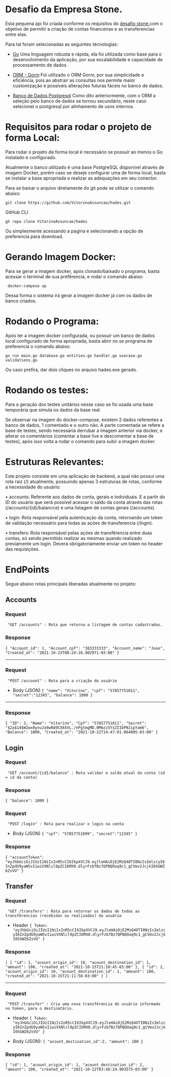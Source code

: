 # Desafio da Empresa Stone.

Esta pequena api foi criada conforme os requisitos do [desafio stone](https://gist.github.com/guilhermebr/fb0d5896d76634703d385a4c68b730d8),com o objetivo de permitir a criação de contas financeiras e as transferencias entre elas. 

Para tal foram selecionadas as seguintes técnologias:

* [Go](https://golang.org) Uma linguagem robusta e rápida, ela foi utilizada como base para o desenvolvimento da aplicação, por sua escalabilidade e capacidade de processamento de dados.

* [ORM - Gorm](https://gorm.io/index.html) Foi utilizado o ORM Gorm, por sua simplicidade e eficiência, pois ao abstrair as consultas nos permite maior customização e possíveis alterações futuras fáceis no banco de dados.

* [Banco de Dados Postgresql](https://www.postgresql.org) Como dito anteriormente, com o ORM a seleção pelo banco de dados se tornou secundário, neste caso selecionei o postgresql por alinhamento de usos internos.

# Requisitos para rodar o projeto de forma Local:

Para rodar o projeto de forma local é necessário se possuir ao menos o Go instalado e configurado.

Atualmente o banco utilizado é uma base PostgreSQL disponível através de imagem Docker, porém caso se deseje configurar uma de forma local, basta se instalar a base apropriada e realizar as adequações em seu conector.

Para se baixar o arquivo diretamente do git pode se utilizar o comando abaixo:

 ``` git clone https://github.com/VitorinoAssuncao/hades.git ```

GitHub CLI
 
 ``` gh repo clone VitorinoAssuncao/hades ```

Ou simplesmente acessando  a pagina e selecionando a opção de preferencia para download.


# Gerando Imagem Docker:

Para se gerar a imagem docker, após clonado/baixado o programa, basta acessar o terminal de sua prefêrencia, e rodar o comando abaixo:

 ```  docker-compose up ```

Dessa forma o sistema irá gerar a imagem docker já com os dados de banco criados.

# Rodando o Programa:

Após ter a imagem docker configurada, ou possuir um banco de dados local configurado de forma apropriada, basta abrir no se programa de preferencia o comando abaixo:

``` go run main.go database.go entities.go handler.go usecase.go validations.go ```

Ou caso prefira, dar dois cliques no arquivo hades.exe gerado.

# Rodando os testes:

Para a geração dos testes unitários nesse caso se foi usada uma base temporária que simula os dados da base real.

Se observar na imagem do docker-compose, existem 2 dados referentes a banco de dados, 1 comentado e o outro não. A parte comentada se refere a base de testes, sendo necessária derrubar a imagem anterior via docker, e alterar os comentários (comentar a base live e descomentar a base de testes), após isso volta a rodar o comando para subir a imagem docker.



# Estruturas Relevantes:

Este projeto consiste em uma aplicação de backend, a qual não possui uma rota raiz (/) atualmente, possuindo apenas 3 estruturas de rotas, conforme a necessidade do usuário:

• accounts: Referente aos dados de conta, gerais e individuais. E a partir do ID do usuário que será possível acessar o saldo da conta através das rotas (/accounts/{id}/balancce) e uma listagem de contas gerais (/accounts).

• login: Rota responsável pela autenticação da conta, retornando um token de validação necessário para todas as ações de transferencia (/login).

• transfers: Rota responsável pelas ações de transfêrencia entre duas contas, só sendo permitido realizar as mesmas quando realizado previamente um login. Deverá obrigatoriamente enviar um token no header das requisições.


# EndPoints

Segue abaixo rotas principais liberadas atualmente no projeto:

## Accounts

### Request  
` "GET /accounts" : Rota que retorna a listagem de contas cadastradas.`

### Response  
`{
    "Account_id": 1,
    "Account_cpf": "383333333",
    "Account_name": "Joao",
    "Created_at": "2021-10-23T00:24:16.902971-03:00"
 }`
 
---

### Request
` "POST /account" : Rota para a criação do usuário`

- Body (JSON)
`{
	"name": "Vitorino",
	"cpf": "57857751011",
	"secret":"12345",
	"balance": 1000
}`
---
### Response
`{
  "ID": 3,
  "Name": "Vitorino",
  "Cpf": "57857751011",
  "Secret": "$2a$14$W2wx0ynuJa9wRA9CX65VL./nPgtmgMD.0Mmzz5YsZIIbPNJipYam6",
  "Balance": 1000,
  "Created_at": "2021-10-22T14:47:01.064005-03:00"
}`


## Login
### Request
` "GET /account/{id}/balance" : Rota validar o saldo atual da conta (id = id da conta)`

### Response
`{
  "balance": 1000
}`

### Request
` "POST /login" : Rota para realizar o login na conta`

- Body (JSON)
`{
	"cpf": "57857751099",
	"secret":"12345"
}`

### Response
`{
  "accountToken": "eyJhbGciOiJIUzI1NiIsInR5cCI6IkpXVCJ9.eyJleHAiOjE2MzQ4OTI0NzIsImlzcyI6InZpdG9yaW5vIiwiVXNlcl9pZCI6MX0.dlyrFzbfBz7QPBQOaq9c1_gCVmv2JcjkI0SGWZ6ZsVU"
}`

## Transfer

### Request
` "GET /transfers" : Rota para retornar os dados de todas as transfêrencias (recebidas ou realizadas) do usuário`

- Header 
`{
	Token: "eyJhbGciOiJIUzI1NiIsInR5cCI6IkpXVCJ9.eyJleHAiOjE2MzQ4OTI0NzIsImlzcyI6InZpdG9yaW5vIiwiVXNlcl9pZCI6MX0.dlyrFzbfBz7QPBQOaq9c1_gCVmv2JcjkI0SGWZ6ZsVU"
}`

### Response  
`[
  {
    "id": 1,
    "acount_origin_id": 10,
    "acount_destination_id": 1,
    "amount": 100,
    "created_at": "2021-10-15T21:10:45-03:00"
  },
  {
    "id": 2,
    "acount_origin_id": 10,
    "acount_destination_id": 1,
    "amount": 100,
    "created_at": "2021-10-15T21:11:58-03:00"
  }
]`

---

### Request
` "POST /transfer" : Cria uma nova transfêrencia do usuário informado no token, para o destinatário.`

- Header 
`{
	Token: "eyJhbGciOiJIUzI1NiIsInR5cCI6IkpXVCJ9.eyJleHAiOjE2MzQ4OTI0NzIsImlzcyI6InZpdG9yaW5vIiwiVXNlcl9pZCI6MX0.dlyrFzbfBz7QPBQOaq9c1_gCVmv2JcjkI0SGWZ6ZsVU"
}`

- Body (JSON):
`{
	"acount_destination_id":2,
	"amount": 100
}`

### Response

`{
  "id": 1,
  "acount_origin_id": 1,
  "acount_destination_id": 2,
  "amount": 100,
  "created_at": "2021-10-22T03:48:24.903575-03:00"
}`
